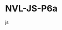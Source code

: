 # NVL-JS-P6a
js
<!DOCTYPE html>
<html lang="en">
<head>
    <meta charset="UTF-8">
    <meta name="viewport" content="width=device-width, initial-scale=1.0">
    <title>Javascript</title>
</head>
<body>
    <script>
        var nombreCompleto = "Antonio Maestre";
        var edad = 24;
        var diasSemana = 7;
        var valorGravedad = 9.8;
        var numerosImpares = [1,3,5]; 
        document.write(nombreCompleto, " ",diasSemana," ",valorGravedad," ",numerosImpares);   
    </script>
    
</body>
</html>
